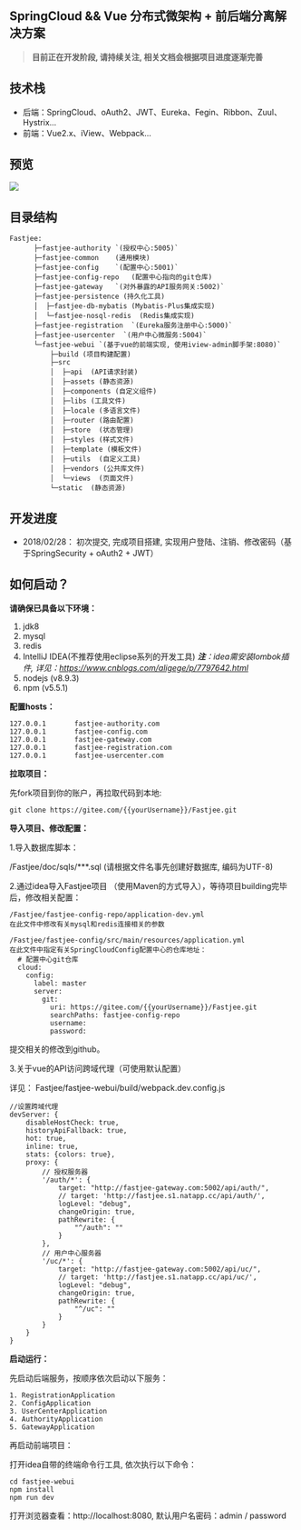 ## SpringCloud && Vue 分布式微架构 + 前后端分离解决方案
> **目前正在开发阶段, 请持续关注, 相关文档会根据项目进度逐渐完善**

## 技术栈
- 后端：SpringCloud、oAuth2、JWT、Eureka、Fegin、Ribbon、Zuul、Hystrix...
- 前端：Vue2.x、iView、Webpack...

## 预览
![](https://raw.githubusercontent.com/wuwz/Fastjee/master/doc/fastjee.gif)

## 目录结构

    Fastjee:
          ├─fastjee-authority `(授权中心:5005)`
          ├─fastjee-common    (通用模块)
          ├─fastjee-config    `(配置中心:5001)`
          ├─fastjee-config-repo   (配置中心指向的git仓库)
          ├─fastjee-gateway   `(对外暴露的API服务网关:5002)`
          ├─fastjee-persistence (持久化工具)
          │  ├─fastjee-db-mybatis (Mybatis-Plus集成实现)
          │  └─fastjee-nosql-redis  (Redis集成实现)
          ├─fastjee-registration  `(Eureka服务注册中心:5000)`
          ├─fastjee-usercenter  `(用户中心微服务:5004)`
          └─fastjee-webui `(基于vue的前端实现, 使用iview-admin脚手架:8080)`
              ├─build (项目构建配置)
              ├─src
              │  ├─api  (API请求封装)
              │  ├─assets (静态资源)
              │  ├─components (自定义组件)
              │  ├─libs (工具文件)
              │  ├─locale (多语言文件)
              │  ├─router (路由配置)
              │  ├─store  (状态管理)
              │  ├─styles (样式文件)
              │  ├─template (模板文件)
              │  ├─utils  (自定义工具)
              │  ├─vendors (公共库文件)
              │  └─views  (页面文件)
              └─static  (静态资源)

## 开发进度

 - 2018/02/28： 初次提交, 完成项目搭建, 实现用户登陆、注销、修改密码（基于SpringSecurity + oAuth2 + JWT）

  
## 如何启动？
**请确保已具备以下环境：**
 1. jdk8
 2. mysql
 3. redis
 4. IntelliJ IDEA(不推荐使用eclipse系列的开发工具)
    ***注**：idea需安装lombok插件, 详见：https://www.cnblogs.com/aligege/p/7797642.html*
 5. nodejs (v8.9.3)
 6. npm (v5.5.1)

**配置hosts：**

    127.0.0.1       fastjee-authority.com
    127.0.0.1       fastjee-config.com
    127.0.0.1       fastjee-gateway.com
    127.0.0.1       fastjee-registration.com
    127.0.0.1       fastjee-usercenter.com
    
**拉取项目：**

先fork项目到你的账户，再拉取代码到本地:

    git clone https://gitee.com/{{yourUsername}}/Fastjee.git
    

**导入项目、修改配置：**

1.导入数据库脚本：

/Fastjee/doc/sqls/***.sql (请根据文件名事先创建好数据库, 编码为UTF-8)

2.通过idea导入Fastjee项目 （使用Maven的方式导入），等待项目building完毕后，修改相关配置：

    /Fastjee/fastjee-config-repo/application-dev.yml
    在此文件中修改有关mysql和redis连接相关的参数
    
    /Fastjee/fastjee-config/src/main/resources/application.yml
    在此文件中指定有关SpringCloudConfig配置中心的仓库地址：
      # 配置中心git仓库
      cloud:
        config:
          label: master
          server:
            git:
              uri: https://gitee.com/{{yourUsername}}/Fastjee.git
              searchPaths: fastjee-config-repo
              username:
              password:

提交相关的修改到github。

3.关于vue的API访问跨域代理（可使用默认配置）

详见： Fastjee/fastjee-webui/build/webpack.dev.config.js

    //设置跨域代理
    devServer: {
        disableHostCheck: true,
        historyApiFallback: true,
        hot: true,
        inline: true,
        stats: {colors: true},
        proxy: {
            // 授权服务器
            '/auth/*': {
                target: "http://fastjee-gateway.com:5002/api/auth/",
                // target: 'http://fastjee.s1.natapp.cc/api/auth/',
                logLevel: "debug",
                changeOrigin: true,
                pathRewrite: {
                    "^/auth": ""
                }
            },
            // 用户中心服务器
            '/uc/*': {
                target: "http://fastjee-gateway.com:5002/api/uc/",
                // target: 'http://fastjee.s1.natapp.cc/api/uc/',
                logLevel: "debug",
                changeOrigin: true,
                pathRewrite: {
                    "^/uc": ""
                }
            }
        }
    }


**启动运行：**

先启动后端服务，按顺序依次启动以下服务：

    1. RegistrationApplication
    2. ConfigApplication
    3. UserCenterApplication
    4. AuthorityApplication
    5. GatewayApplication
    
再启动前端项目：

打开idea自带的终端命令行工具, 依次执行以下命令：

    cd fastjee-webui
    npm install
    npm run dev


打开浏览器查看：http://localhost:8080, 默认用户名密码：admin / password
